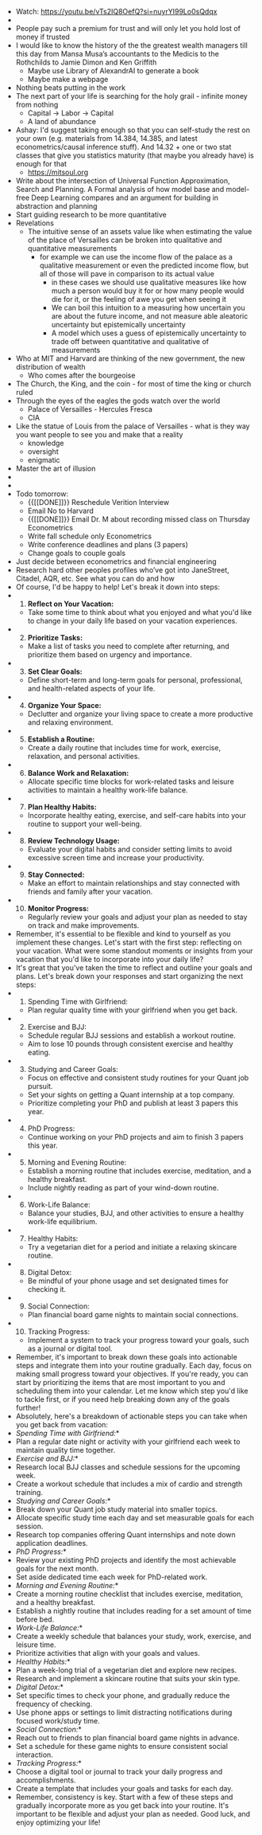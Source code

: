 - Watch: https://youtu.be/vTs2IQ8OefQ?si=nuyrYI99Lo0sQdqx
- 
- People pay such a premium for trust and will only let you hold lost of money if trusted
- I would like to know the history of the the greatest wealth managers till this day from Mansa Musa’s accountants to the Medicis to the Rothchilds to Jamie Dimon and Ken Griffith
    - Maybe use Library of AlexandrAI to generate a book
    - Maybe make a webpage
- Nothing beats putting in the work
- The next part of your life is searching for the holy grail - infinite money from nothing
    - Capital -> Labor -> Capital
    - A land of abundance
- Ashay: I'd suggest taking enough so that you can self-study the rest on your own (e.g. materials from 14.384, 14.385, and latest econometrics/causal inference stuff). And 14.32 + one or two stat classes that give you statistics maturity (that maybe you already have) is enough for that
    - https://mitsoul.org
- Write about the intersection of Universal Function Approximation, Search and Planning. A Formal analysis of how model base and model-free Deep Learning compares and an argument for building in abstraction and planning
- Start guiding research to be more quantitative 
- Revelations
    - The intuitive sense of an assets value like when estimating the value of the place of Versailles can be broken into qualitative and quantitative measurements
        - for example we can use the income flow of the palace as a qualitative measurement or even the predicted income flow, but all of those will pave in comparison to its actual value
            - in these cases we should use qualitative measures like how much a person would buy it for or how many people would die for it, or the feeling of awe you get when seeing it
            - We can boil this intuition to a measuring how uncertain you are about the future income, and not measure able aleatoric uncertainty but epistemically uncertainty
            -  A model which uses a guess of epistemically uncertainty to trade off between quantitative and qualitative of measurements
- Who at MIT and Harvard are thinking of the new government, the new distribution of wealth
    - Who comes after the bourgeoise 
- The Church, the King, and the coin - for most of time the king or church ruled
- Through the eyes of the eagles the gods watch over the world
    - Palace of Versailles - Hercules Fresca
    - CIA
- Like the statue of Louis from the palace of Versailles - what is they way you want people to see you and make that a reality
    - knowledge
    - oversight
    - enigmatic
- Master the art of illusion
- 
- 
- Todo tomorrow:
    - {{[[DONE]]}} Reschedule Verition Interview
    - Email No to Harvard
    - {{[[DONE]]}} Email Dr. M about recording missed class on Thursday Econometrics
    - Write fall schedule only Econometrics
    - Write conference deadlines and plans (3 papers)
    - Change goals to couple goals
- Just decide between econometrics and financial engineering
- Research hard other peoples profiles who’ve got into JaneStreet, Citadel, AQR, etc. See what you can do and how
- Of course, I'd be happy to help! Let's break it down into steps:
- 1. **Reflect on Your Vacation:**
    - Take some time to think about what you enjoyed and what you'd like to change in your daily life based on your vacation experiences.
- 2. **Prioritize Tasks:**
    - Make a list of tasks you need to complete after returning, and prioritize them based on urgency and importance.
- 3. **Set Clear Goals:**
    - Define short-term and long-term goals for personal, professional, and health-related aspects of your life.
- 4. **Organize Your Space:**
    - Declutter and organize your living space to create a more productive and relaxing environment.
- 5. **Establish a Routine:**
    - Create a daily routine that includes time for work, exercise, relaxation, and personal activities.
- 6. **Balance Work and Relaxation:**
    - Allocate specific time blocks for work-related tasks and leisure activities to maintain a healthy work-life balance.
- 7. **Plan Healthy Habits:**
    - Incorporate healthy eating, exercise, and self-care habits into your routine to support your well-being.
- 8. **Review Technology Usage:**
    - Evaluate your digital habits and consider setting limits to avoid excessive screen time and increase your productivity.
- 9. **Stay Connected:**
    - Make an effort to maintain relationships and stay connected with friends and family after your vacation.
- 10. **Monitor Progress:**
    - Regularly review your goals and adjust your plan as needed to stay on track and make improvements.
- Remember, it's essential to be flexible and kind to yourself as you implement these changes. Let's start with the first step: reflecting on your vacation. What were some standout moments or insights from your vacation that you'd like to incorporate into your daily life?
- It's great that you've taken the time to reflect and outline your goals and plans. Let's break down your responses and start organizing the next steps:
- 1. Spending Time with Girlfriend:
    - Plan regular quality time with your girlfriend when you get back.
- 2. Exercise and BJJ:
    - Schedule regular BJJ sessions and establish a workout routine.
    - Aim to lose 10 pounds through consistent exercise and healthy eating.
- 3. Studying and Career Goals:
    - Focus on effective and consistent study routines for your Quant job pursuit.
    - Set your sights on getting a Quant internship at a top company.
    - Prioritize completing your PhD and publish at least 3 papers this year.
- 4. PhD Progress:
    - Continue working on your PhD projects and aim to finish 3 papers this year.
- 5. Morning and Evening Routine:
    - Establish a morning routine that includes exercise, meditation, and a healthy breakfast.
    - Include nightly reading as part of your wind-down routine.
- 6. Work-Life Balance:
    - Balance your studies, BJJ, and other activities to ensure a healthy work-life equilibrium.
- 7. Healthy Habits:
    - Try a vegetarian diet for a period and initiate a relaxing skincare routine.
- 8. Digital Detox:
    - Be mindful of your phone usage and set designated times for checking it.
- 9. Social Connection:
    - Plan financial board game nights to maintain social connections.
- 10. Tracking Progress:
    - Implement a system to track your progress toward your goals, such as a journal or digital tool.
- Remember, it's important to break down these goals into actionable steps and integrate them into your routine gradually. Each day, focus on making small progress toward your objectives. If you're ready, you can start by prioritizing the items that are most important to you and scheduling them into your calendar. Let me know which step you'd like to tackle first, or if you need help breaking down any of the goals further!
- Absolutely, here's a breakdown of actionable steps you can take when you get back from vacation:
- *Spending Time with Girlfriend:**
- Plan a regular date night or activity with your girlfriend each week to maintain quality time together.
- *Exercise and BJJ:**
- Research local BJJ classes and schedule sessions for the upcoming week.
- Create a workout schedule that includes a mix of cardio and strength training.
- *Studying and Career Goals:**
- Break down your Quant job study material into smaller topics.
- Allocate specific study time each day and set measurable goals for each session.
- Research top companies offering Quant internships and note down application deadlines.
- *PhD Progress:**
- Review your existing PhD projects and identify the most achievable goals for the next month.
- Set aside dedicated time each week for PhD-related work.
- *Morning and Evening Routine:**
- Create a morning routine checklist that includes exercise, meditation, and a healthy breakfast.
- Establish a nightly routine that includes reading for a set amount of time before bed.
- *Work-Life Balance:**
- Create a weekly schedule that balances your study, work, exercise, and leisure time.
- Prioritize activities that align with your goals and values.
- *Healthy Habits:**
- Plan a week-long trial of a vegetarian diet and explore new recipes.
- Research and implement a skincare routine that suits your skin type.
- *Digital Detox:**
- Set specific times to check your phone, and gradually reduce the frequency of checking.
- Use phone apps or settings to limit distracting notifications during focused work/study time.
- *Social Connection:**
- Reach out to friends to plan financial board game nights in advance.
- Set a schedule for these game nights to ensure consistent social interaction.
- *Tracking Progress:**
- Choose a digital tool or journal to track your daily progress and accomplishments.
- Create a template that includes your goals and tasks for each day.
- Remember, consistency is key. Start with a few of these steps and gradually incorporate more as you get back into your routine. It's important to be flexible and adjust your plan as needed. Good luck, and enjoy optimizing your life!
